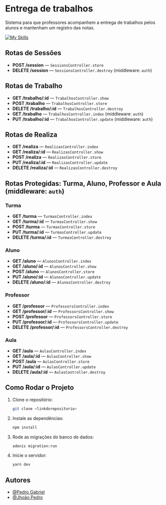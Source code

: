
# Entrega de trabalhos

Sistema para que professores acompanhem a entrega
de trabalhos pelos alunos e mantenham um registro das notas.

  [![My Skills](https://skillicons.dev/icons?i=typescript,adonis,docker)](https://skillicons.dev)

## Rotas de Sessões

- **POST /session** — `SessionsController.store`
- **DELETE /session** — `SessionsController.destroy` (middleware: `auth`)

## Rotas de Trabalho

- **GET /trabalho/:id** — `TrabalhosController.show`
- **POST /trabalho** — `TrabalhosController.store`
- **DELETE /trabalho/:id** — `TrabalhosController.destroy`
- **GET /trabalho** — `TrabalhosController.index` (middleware: `auth`)
- **PUT /trabalho/:id** — `TrabalhosController.update` (middleware: `auth`)

## Rotas de Realiza

- **GET /realiza** — `RealizasController.index`
- **GET /realiza/:id** — `RealizasController.show`
- **POST /realiza** — `RealizasController.store`
- **PUT /realiza/:id** — `RealizasController.update`
- **DELETE /realiza/:id** — `RealizasController.destroy`

## Rotas Protegidas: Turma, Aluno, Professor e Aula (middleware: `auth`)

### Turma
- **GET /turma** — `TurmasController.index`
- **GET /turma/:id** — `TurmasController.show`
- **POST /turma** — `TurmasController.store`
- **PUT /turma/:id** — `TurmasController.update`
- **DELETE /turma/:id** — `TurmasController.destroy`

### Aluno
- **GET /aluno** — `AlunosController.index`
- **GET /aluno/:id** — `AlunosController.show`
- **POST /aluno** — `AlunosController.store`
- **PUT /aluno/:id** — `AlunosController.update`
- **DELETE /aluno/:id** — `AlunosController.destroy`

### Professor
- **GET /professor** — `ProfessorsController.index`
- **GET /professor/:id** — `ProfessorsController.show`
- **POST /professor** — `ProfessorsController.store`
- **PUT /professor/:id** — `ProfessorsController.update`
- **DELETE /professor/:id** — `ProfessorsController.destroy`

### Aula
- **GET /aula** — `AulasController.index`
- **GET /aula/:id** — `AulasController.show`
- **POST /aula** — `AulasController.store`
- **PUT /aula/:id** — `AulasController.update`
- **DELETE /aula/:id** — `AulasController.destroy`


## Como Rodar o Projeto

1. Clone o repositório:
   ```bash
   git clone <linkdorepositorio>
2. Instale as dependências:
    ```bash
    npm install
3. Rode as migrações do banco de dados:
     ```bash
    adonis migration:run
5. Inicie o servidor:
   ```bash
   yarn dev


## Autores

- [@Pedro Gabriel](https://github.com/LPeter-nm)
- [@Jhoão Pedro](https://www.github.com/jhopn)


